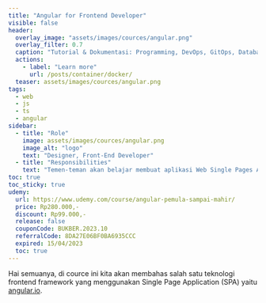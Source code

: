 ```yaml
---
title: "Angular for Frontend Developer"
visible: false
header:
  overlay_image: "assets/images/cources/angular.png"
  overlay_filter: 0.7
  caption: "Tutorial & Dokumentasi: Programming, DevOps, GitOps, Database, & Servers"
  actions:
    - label: "Learn more"
      url: /posts/container/docker/
  teaser: assets/images/cources/angular.png
tags:
  - web
  - js
  - ts
  - angular
sidebar:
  - title: "Role"
    image: assets/images/cources/angular.png
    image_alt: "logo"
    text: "Designer, Front-End Developer"
  - title: "Responsibilities"
    text: "Temen-teman akan belajar membuat aplikasi Web Single Pages Application (SPA) system dengan menggunakan Angular Framework"
toc: true
toc_sticky: true
udemy: 
  url: https://www.udemy.com/course/angular-pemula-sampai-mahir/
  price: Rp280.000,-
  discount: Rp99.000,-
  release: false
  couponCode: BUKBER.2023.10
  referralCode: 8DA27E06BF0BA6935CCC
  expired: 15/04/2023
  toc: true
---
```


Hai semuanya, di cource ini kita akan membahas salah satu teknologi frontend framework yang menggunakan Single Page Application (SPA) yaitu [angular.io](https://angular.io/). 

<!--more-->
